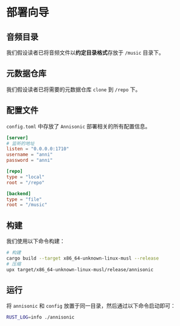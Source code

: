# 部署向导

## 音频目录

我们假设读者已将音频文件以**约定目录格式**存放于 `/music` 目录下。

## 元数据仓库

我们假设读者已将需要的元数据仓库 `clone` 到 `/repo` 下。

## 配置文件

`config.toml` 中存放了 `Annisonic` 部署相关的所有配置信息。

```toml
[server]
# 监听的地址
listen = "0.0.0.0:1710"
username = "anni"
password = "anni"

[repo]
type = "local"
root = "/repo"

[backend]
type = "file"
root = "/music"
```

## 构建

我们使用以下命令构建：

```bash
# 构建
cargo build --target x86_64-unknown-linux-musl --release
# 压缩
upx target/x86_64-unknown-linux-musl/release/annisonic
```

## 运行

将 `annisonic` 和 `config` 放置于同一目录，然后通过以下命令启动即可：

```bash
RUST_LOG=info ./annisonic
```